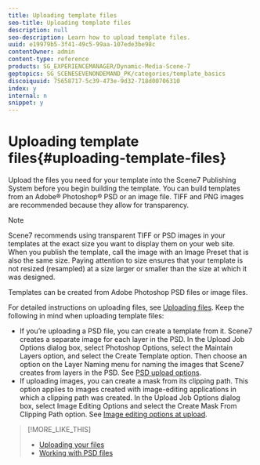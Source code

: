 ```yaml
---
title: Uploading template files
seo-title: Uploading template files
description: null
seo-description: Learn how to upload template files.
uuid: e19979b5-3f41-49c5-99aa-107ede3be98c
contentOwner: admin
content-type: reference
products: SG_EXPERIENCEMANAGER/Dynamic-Media-Scene-7
geptopics: SG_SCENESEVENONDEMAND_PK/categories/template_basics
discoiquuid: 75658717-5c39-473e-9d32-718d00706310
index: y
internal: n
snippet: y
---
```


# Uploading template files{#uploading-template-files}

Upload the files you need for your template into the Scene7 Publishing System before you begin building the template. You can build templates from an Adobe® Photoshop® PSD or an image file. TIFF and PNG images are recommended because they allow for transparency.

>[!NOTE]
>
>Scene7 recommends using transparent TIFF or PSD images in your templates at the exact size you want to display them on your web site. When you publish the template, call the image with an Image Preset that is also the same size. Paying attention to size ensures that your template is not resized (resampled) at a size larger or smaller than the size at which it was designed.

Templates can be created from Adobe Photoshop PSD files or image files.

For detailed instructions on uploading files, see [Uploading files](uploading-files.md#uploading_files). Keep the following in mind when uploading template files:

* If you’re uploading a PSD file, you can create a template from it. Scene7 creates a separate image for each layer in the PSD. In the Upload Job Options dialog box, select Photoshop Options, select the Maintain Layers option, and select the Create Template option. Then choose an option on the Layer Naming menu for naming the images that Scene7 creates from layers in the PSD. See [PSD upload options](psd-files.md#psd_upload_options).
* If uploading images, you can create a mask from its clipping path. This option applies to images created with image-editing applications in which a clipping path was created. In the Upload Job Options dialog box, select Image Editing Options and select the Create Mask From Clipping Path option. See [Image editing options at upload](image-editing-options-upload.md#image_editing_options_at_upload).

>[!MORE_LIKE_THIS]
>
>* [Uploading your files](uploading-files.md#uploading_your_files)
>* [Working with PSD files](psd-files.md#working_with_psd_files)
